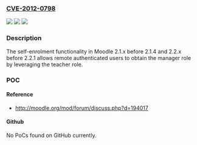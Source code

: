 ### [CVE-2012-0798](https://cve.mitre.org/cgi-bin/cvename.cgi?name=CVE-2012-0798)
![](https://img.shields.io/static/v1?label=Product&message=n%2Fa&color=blue)
![](https://img.shields.io/static/v1?label=Version&message=%3D%20n%2Fa%20&color=brighgreen)
![](https://img.shields.io/static/v1?label=Vulnerability&message=n%2Fa&color=brighgreen)

### Description

The self-enrolment functionality in Moodle 2.1.x before 2.1.4 and 2.2.x before 2.2.1 allows remote authenticated users to obtain the manager role by leveraging the teacher role.

### POC

#### Reference
- http://moodle.org/mod/forum/discuss.php?d=194017

#### Github
No PoCs found on GitHub currently.

